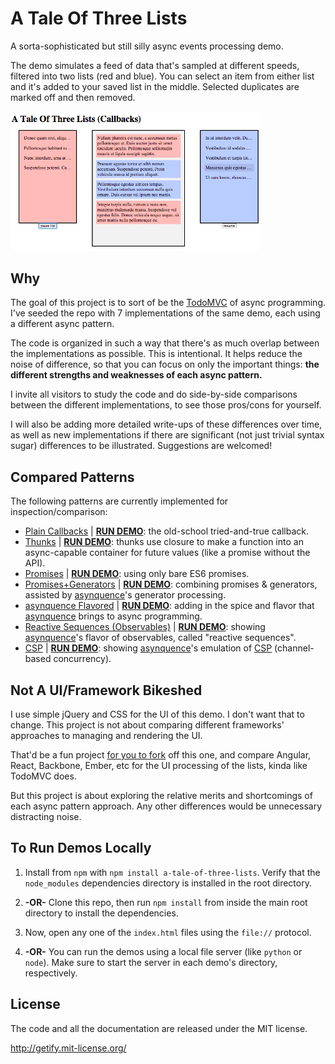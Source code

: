 # A Tale Of Three Lists

A sorta-sophisticated but still silly async events processing demo.

The demo simulates a feed of data that's sampled at different speeds, filtered into two lists (red and blue). You can select an item from either list and it's added to your saved list in the middle. Selected duplicates are marked off and then removed.

<img src="./screen.png" width="400" alt="screenshot of demo">

## Why

The goal of this project is to sort of be the [TodoMVC](http://todomvc.com/) of async programming. I've seeded the repo with 7 implementations of the same demo, each using a different async pattern.

The code is organized in such a way that there's as much overlap between the implementations as possible. This is intentional. It helps reduce the noise of difference, so that you can focus on only the important things: **the different strengths and weaknesses of each async pattern.**

I invite all visitors to study the code and do side-by-side comparisons between the different implementations, to see those pros/cons for yourself.

I will also be adding more detailed write-ups of these differences over time, as well as new implementations if there are significant (not just trivial syntax sugar) differences to be illustrated. Suggestions are welcomed!

## Compared Patterns

The following patterns are currently implemented for inspection/comparison:

* [Plain Callbacks](/../../tree/master/callback/) | **[RUN DEMO](https://rawgit.com/getify/a-tale-of-three-lists/master/callback/index.html)**: the old-school tried-and-true callback.
* [Thunks](/../../tree/master/thunk/) | **[RUN DEMO](https://rawgit.com/getify/a-tale-of-three-lists/master/thunk/index.html)**: thunks use closure to make a function into an async-capable container for future values (like a promise without the API).
* [Promises](/../../tree/master/promise/) | **[RUN DEMO](https://rawgit.com/getify/a-tale-of-three-lists/master/promise/index.html)**: using only bare ES6 promises.
* [Promises+Generators](/../../tree/master/promise-generator/) | **[RUN DEMO](https://rawgit.com/getify/a-tale-of-three-lists/master/promise-generator/index.html)**: combining promises & generators, assisted by [asynquence](http://github.com/getify/asynquence)'s generator processing.
* [asynquence Flavored](/../../tree/master/asynquence/) | **[RUN DEMO](https://rawgit.com/getify/a-tale-of-three-lists/master/asynquence/index.html)**: adding in the spice and flavor that [asynquence](http://github.com/getify/asynquence) brings to async programming.
* [Reactive Sequences (Observables)](/../../tree/master/reactive-sequence/) | **[RUN DEMO](https://rawgit.com/getify/a-tale-of-three-lists/master/reactive-sequence/index.html)**: showing [asynquence](http://github.com/getify/asynquence)'s flavor of observables, called "reactive sequences".
* [CSP](/../../tree/master/csp/) | **[RUN DEMO](https://rawgit.com/getify/a-tale-of-three-lists/master/csp/index.html)**: showing [asynquence](http://github.com/getify/asynquence)'s emulation of [CSP](https://github.com/getify/asynquence/tree/master/contrib#go-style-csp-api-emulation) (channel-based concurrency).

## Not A UI/Framework Bikeshed

I use simple jQuery and CSS for the UI of this demo. I don't want that to change. This project is not about comparing different frameworks' approaches to managing and rendering the UI.

That'd be a fun project [for you to fork](/../../fork) off this one, and compare Angular, React, Backbone, Ember, etc for the UI processing of the lists, kinda like TodoMVC does.

But this project is about exploring the relative merits and shortcomings of each async pattern approach. Any other differences would be unnecessary distracting noise.

## To Run Demos Locally

1. Install from `npm` with `npm install a-tale-of-three-lists`. Verify that the `node_modules` dependencies directory is installed in the root directory.

2. **-OR-** Clone this repo, then run `npm install` from inside the main root directory to install the dependencies.

3. Now, open any one of the `index.html` files using the `file://` protocol.

4. **-OR-** You can run the demos using a local file server (like `python` or `node`). Make sure to start the server in each demo's directory, respectively.

## License

The code and all the documentation are released under the MIT license.

http://getify.mit-license.org/
